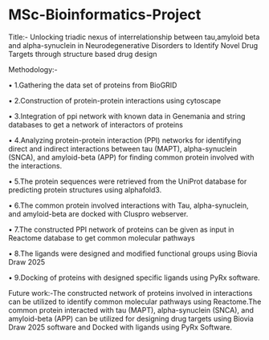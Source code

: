 # MSc-Bioinformatics-Project
Title:- Unlocking triadic nexus of interrelationship between tau,amyloid beta and alpha-synuclein in Neurodegenerative Disorders to Identify Novel Drug Targets through structure based drug design

   Methodology:-

•	1.Gathering the data set of proteins from BioGRID 

•	2.Construction of protein-protein interactions using cytoscape

•	3.Integration of ppi network with known data in Genemania and string databases to get a network of interactors of proteins

•	4.Analyzing protein-protein interaction (PPI) networks for identifying direct and indirect interactions between tau (MAPT), alpha-synuclein (SNCA), and amyloid-beta (APP) for finding common protein involved with the interactions.

•	5.The protein sequences were retrieved from the UniProt database for predicting protein structures using alphafold3.

•	6.The common protein involved interactions with Tau, alpha-synuclein, and amyloid-beta are docked with Cluspro webserver.

•	7.The constructed PPI network of proteins can be given as input in Reactome database to get common molecular pathways

•	8.The ligands were designed and modified functional groups using Biovia Draw 2025

•	9.Docking of proteins with designed specific ligands using PyRx software.

Future work:-The constructed network of proteins involved in interactions can be utilized to identify common molecular pathways using Reactome.The common protein interacted with tau (MAPT), alpha-synuclein (SNCA), and amyloid-beta (APP) can be utilized for designing drug targets using Biovia Draw 2025 software and Docked with ligands using PyRx Software.
